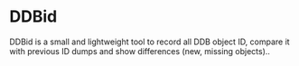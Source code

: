 # DDBid
DDBid is a small and lightweight tool to record all DDB object ID, compare it with previous ID dumps and show differences (new, missing objects)..
